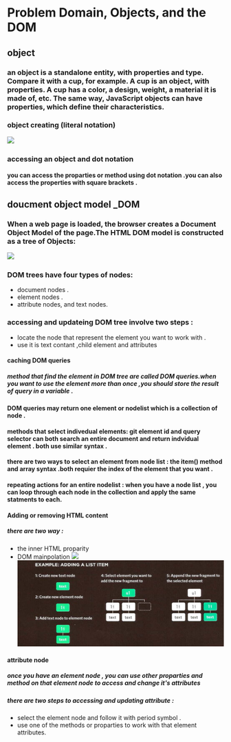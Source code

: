 # Problem Domain, Objects, and the DOM
## object 
### an object is a standalone entity, with properties and type. Compare it with a cup, for example. A cup is an object, with properties. A cup has a color, a design, weight, a material it is made of, etc. The same way, JavaScript objects can have properties, which define their characteristics.
### object creating (literal notation)
![](https://www.bookofnetwork.com/images/javascript-images/JS_Object-literal---syntax_04Oct16_1420.png)
### accessing an object and dot notation 
#### you can access the proparties or method using dot notation .you can also access the properties with square brackets .
## doucment object model _DOM
### When a web page is loaded, the browser creates a Document Object Model of the page.The HTML DOM model is constructed as a tree of Objects:
![](https://www.w3schools.com/js/pic_htmltree.gif)
### DOM trees have four types of nodes:
+ document nodes .
+ element nodes .
+ attribute nodes, and text nodes.
### accessing and updateing DOM tree involve two steps :
+ locate the node that represent the element you want to work with .
+ use it is text contant ,child element and attributes 
#### caching DOM queries
##### method that find the element in DOM tree are called DOM queries.when you want to use the element more than once ,you should store the result of query in a variable .
#### DOM queries may return one element or nodelist which is a collection of node .
#### methods that select indivedual elements: git element id and query selector can both search an entire document and return indvidual element . both use similar syntax .
#### there are two ways to select an element from node list : the item() method and array syntax .both requier the index of the element that you want .
#### repeating actions for an entire nodelist : when you have a node list , you can loop through each node in the collection and apply the same statments to each.
#### Adding or removing HTML content 
##### there are two way :
+ the inner HTML proparity 
+ DOM mainpolation 
![](img/adding_removing.PNG)
![](img/adding_listitem.PNG)
#### attribute node  
##### once you have an element node , you can use other proparties and method on that element node to access and change it's attributes
##### there are two steps to accessing and updating attribute :
+ select the element node and follow it with period symbol .
+ use one of the methods or proparties to work with that element attributes.

